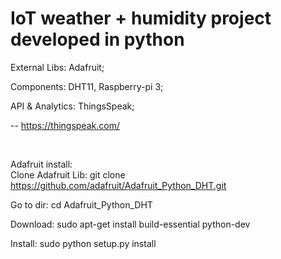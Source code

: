 # IoT weather + humidity project developed in python

External Libs: Adafruit;

Components: DHT11, Raspberry-pi 3;

API & Analytics: ThingsSpeak; 

-- https://thingspeak.com/

<br>

Adafruit install:
  <br/>
  Clone Adafruit Lib:
    git clone https://github.com/adafruit/Adafruit_Python_DHT.git

  Go to dir:
    cd Adafruit_Python_DHT

  Download:
    sudo apt-get install build-essential python-dev

  Install:
    sudo python setup.py install
